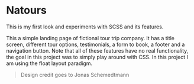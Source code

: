 # Natours
This is my first look and experiments with SCSS and its features.

This a simple landing page of fictional tour trip company. It has a title screen, different tour options, testimonials, a form to book, a footer and a navigation button. Note that all of these features have no real functionality, the goal in this project was to simply play around with CSS. In this project I am using the float layout paradigm.

> Design credit goes to Jonas Schemedtmann
